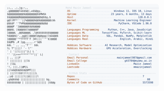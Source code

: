 <picture>
  <source srcset="https://raw.githubusercontent.com/mmazinjameel/mmazinjameel/main/dark_mode.svg?v=1747555934" media="(prefers-color-scheme: dark)">
  <img src="https://raw.githubusercontent.com/mmazinjameel/mmazinjameel/main/light_mode.svg?v=1747555934">
</picture>
